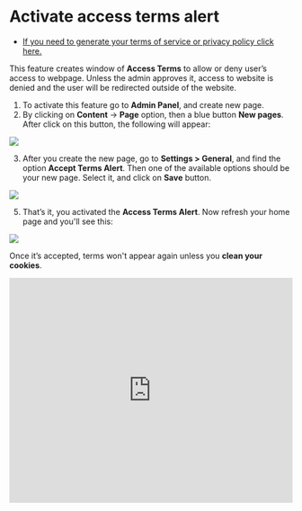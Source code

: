 # Activate access terms alert
* [If you need to generate your terms of service or privacy policy click here.](https://www.shareasale.com/r.cfm?b=854385&u=1782794&m=65338)

This feature creates window of  **Access Terms**  to allow or deny user’s access to webpage. Unless the admin approves it, access to website is denied and the user will be redirected outside of the website.

1. To activate this feature go to  **Admin Panel**, and create new page. 
2. By clicking on  **Content**  ->  **Page**  option, then a blue button  **New pages**. After click on this button, the following will appear:

![](https://raw.githubusercontent.com/yclas/guides/master/images/access%20terms%20alerts.png)

3. After you create the new page, go to  **Settings > General**, and find the option  **Accept Terms Alert**. Then one of the available options should be your new page. Select it, and click on  **Save**  button.

![](https://raw.githubusercontent.com/yclas/guides/master/images/accept%20terms%20and%20alerts.png)

5. That’s it, you activated the  **Access Terms Alert**. Now refresh your home page and you'll see this:

![](https://raw.githubusercontent.com/yclas/guides/master/images/accept%20terms%20and%20alerts%202.png)

Once it’s accepted, terms won't appear again unless you  **clean your cookies**.



<iframe width="100%" height="400px" src="https://www.youtube.com/embed/Rl8CXYuotYA" title="Yclas video" frameborder="0" allow="accelerometer; autoplay; clipboard-write; encrypted-media; gyroscope; picture-in-picture" allowfullscreen></iframe>
 
